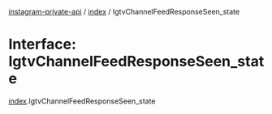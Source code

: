 [instagram-private-api](../../README.md) / [index](../../modules/index.md) / IgtvChannelFeedResponseSeen_state

# Interface: IgtvChannelFeedResponseSeen\_state

[index](../../modules/index.md).IgtvChannelFeedResponseSeen_state
